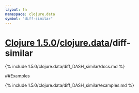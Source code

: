```yaml
---
layout: fn
namespace: clojure.data
symbol: "diff-similar"
---
```


# [Clojure 1.5.0](../../)/[clojure.data](../)/diff-similar

{% include 1.5.0/clojure.data/diff_DASH_similar/docs.md %}

##Examples

{% include 1.5.0/clojure.data/diff_DASH_similar/examples.md %}

